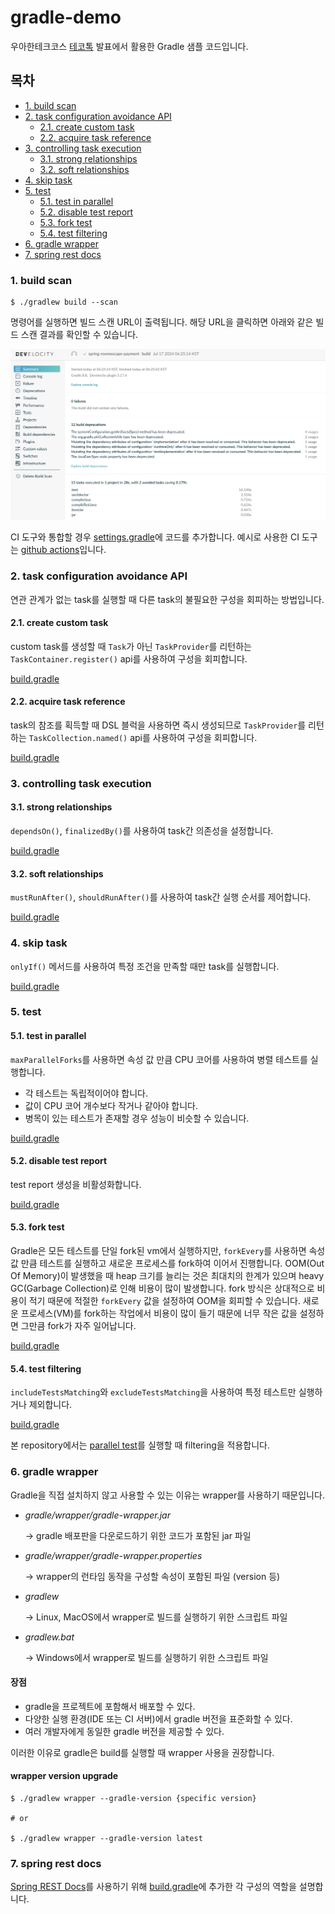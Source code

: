 # gradle-demo

우아한테크코스 [테코톡](https://www.youtube.com/) 발표에서 활용한 Gradle 샘플 코드입니다.

## 목차

- [1. build scan](#1-build-scan)
- [2. task configuration avoidance API](#2-task-configuration-avoidance-api)
    - [2.1. create custom task](#21-create-custom-task)
    - [2.2. acquire task reference](#22-acquire-task-reference)
- [3. controlling task execution](#3-controlling-task-execution)
    - [3.1. strong relationships](#31-strong-relationships)
    - [3.2. soft relationships](#32-soft-relationships)
- [4. skip task](#4-skip-task)
- [5. test](#5-test)
    - [5.1. test in parallel](#51-test-in-parallel)
    - [5.2. disable test report](#52-disable-test-report)
    - [5.3. fork test](#53-fork-test)
    - [5.4. test filtering](#54-test-filtering)
- [6. gradle wrapper](#6-gradle-wrapper)
- [7. spring rest docs](#7-spring-rest-docs)

### 1. build scan

```shell
$ ./gradlew build --scan
```

명령어를 실행하면 빌드 스캔 URL이 출력됩니다. 해당 URL을 클릭하면 아래와 같은 빌드 스캔 결과를 확인할 수 있습니다.
<div>
    <img src="./images/develocity.png" width=600px>
</div>

CI 도구와 통합할 경우 [settings.gradle](./task/develocity/settings.gradle)에 코드를 추가합니다.
예시로 사용한 CI 도구는 [github actions](./.github/workflows/buildscan.yml)입니다.

### 2. task configuration avoidance API

연관 관계가 없는 task를 실행할 때 다른 task의 불필요한 구성을 회피하는 방법입니다.

#### 2.1. create custom task

custom task를 생성할 때 `Task`가 아닌 `TaskProvider`를 리턴하는 `TaskContainer.register()` api를 사용하여 구성을 회피합니다.

[build.gradle](./task/lazy/creation/build.gradle)

#### 2.2. acquire task reference

task의 참조를 획득할 때 DSL 블럭을 사용하면 즉시 생성되므로 `TaskProvider`를 리턴하는 `TaskCollection.named()` api를 사용하여 구성을 회피합니다.

[build.gradle](./task/lazy/acquirement/build.gradle)

### 3. controlling task execution

#### 3.1. strong relationships

`dependsOn()`, `finalizedBy()`를 사용하여 task간 의존성을 설정합니다.

[build.gradle](./task/relationship/strong/build.gradle)

#### 3.2. soft relationships

`mustRunAfter()`, `shouldRunAfter()`를 사용하여 task간 실행 순서를 제어합니다.

[build.gradle](task/relationship/soft/build.gradle)

### 4. skip task

`onlyIf()` 메서드를 사용하여 특정 조건을 만족할 때만 task를 실행합니다.

[build.gradle](./task/skip/build.gradle)

### 5. test

#### 5.1. test in parallel

`maxParallelForks`를 사용하면 속성 값 만큼 CPU 코어를 사용하여 병렬 테스트를 실행합니다.

- 각 테스트는 독립적이어야 합니다.
- 값이 CPU 코어 개수보다 작거나 같아야 합니다.
- 병목이 있는 테스트가 존재할 경우 성능이 비슷할 수 있습니다.

[build.gradle](./task/test/parallel/build.gradle)

#### 5.2. disable test report

test report 생성을 비활성화합니다.

[build.gradle](./task/test/report/build.gradle)

#### 5.3. fork test

Gradle은 모든 테스트를 단일 fork된 vm에서 실행하지만, `forkEvery`를 사용하면 속성 값 만큼 테스트를 실행하고 새로운 프로세스를 fork하여 이어서 진행합니다.
OOM(Out Of Memory)이 발생했을 때 heap 크기를 늘리는 것은 최대치의 한계가 있으며 heavy GC(Garbage Collection)로 인해 비용이 많이 발생합니다.
fork 방식은 상대적으로 비용이 적기 때문에 적절한 `forkEvery` 값을 설정하여 OOM을 회피할 수 있습니다.
새로운 프로세스(VM)를 fork하는 작업에서 비용이 많이 들기 때문에 너무 작은 값을 설정하면 그만큼 fork가 자주 일어납니다.

[build.gradle](./task/test/fork/build.gradle)

#### 5.4. test filtering

`includeTestsMatching`와 `excludeTestsMatching`을 사용하여 특정 테스트만 실행하거나 제외합니다.

[build.gradle](./task/test/filtering/build.gradle)

본 repository에서는 [parallel test](build.gradle)를 실행할 때 filtering을 적용합니다.

### 6. gradle wrapper

Gradle을 직접 설치하지 않고 사용할 수 있는 이유는 wrapper를 사용하기 때문입니다.

- *gradle/wrapper/gradle-wrapper.jar*

  → gradle 배포판을 다운로드하기 위한 코드가 포함된 jar 파일


- *gradle/wrapper/gradle-wrapper.properties*

  → wrapper의 런타임 동작을 구성할 속성이 포함된 파일 (version 등)


- *gradlew*

  → Linux, MacOS에서 wrapper로 빌드를 실행하기 위한 스크립트 파일


- *gradlew.bat*

  → Windows에서 wrapper로 빌드를 실행하기 위한 스크립트 파일

#### 장점

- gradle을 프로젝트에 포함해서 배포할 수 있다.
- 다양한 실행 환경(IDE 또는 CI 서버)에서 gradle 버전을 표준화할 수 있다.
- 여러 개발자에게 동일한 gradle 버전을 제공할 수 있다.

이러한 이유로 gradle은 build를 실행할 때 wrapper 사용을 권장합니다.

#### wrapper version upgrade

```shell
$ ./gradlew wrapper --gradle-version {specific version} 

# or

$ ./gradlew wrapper --gradle-version latest
```

### 7. spring rest docs

[Spring REST Docs](https://docs.spring.io/spring-restdocs/docs/current/reference/htmlsingle/)를
사용하기 위해 [build.gradle](./task/restdocs/build.gradle)에 추가한 각 구성의 역할을 설명합니다.
